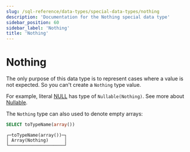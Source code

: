 ```yaml
---
slug: /sql-reference/data-types/special-data-types/nothing
description: 'Documentation for the Nothing special data type'
sidebar_position: 60
sidebar_label: 'Nothing'
title: 'Nothing'
---
```


# Nothing

The only purpose of this data type is to represent cases where a value is not expected. So you can't create a `Nothing` type value.

For example, literal [NULL](/sql-reference/syntax#null) has type of `Nullable(Nothing)`. See more about [Nullable](../../../sql-reference/data-types/nullable.md).

The `Nothing` type can also used to denote empty arrays:

``` sql
SELECT toTypeName(array())
```

``` text
┌─toTypeName(array())─┐
│ Array(Nothing)      │
└─────────────────────┘
```
